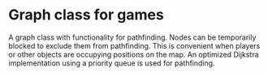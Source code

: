# Graph class for games

A graph class with functionality for pathfinding. Nodes can be temporarily blocked to exclude them from pathfinding. This is convenient when players or other objects are occupying positions on the map. An optimized Dijkstra implementation using a priority queue is used for pathfinding.
